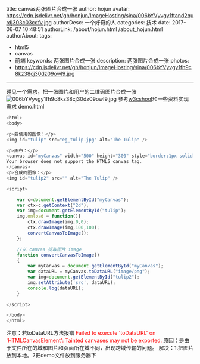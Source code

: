title: canvas两张图片合成一张
author: hojun
avatar: https://cdn.jsdelivr.net/gh/honjun/ImageHosting/sina/006bYVyvgy1ftand2qurdj303c03cdfv.jpg
authorDesc: 一个好奇的人
categories: 技术
date: 2017-06-07 10:48:51
authorLink: /about/hojun.html /about_hojun.html
authorAbout:
tags:
 - html5
 - canvas
 - 前端
keywords: 两张图片合成一张
description: 两张图片合成一张
photos:
 - https://cdn.jsdelivr.net/gh/honjun/ImageHosting/sina/006bYVyvgy1fh9c8kz38cj30dz09owl9.jpg
---
碰见一个需求，把一张图片和用户的二维码图片合成一张
![006bYVyvgy1fh9c8kz38cj30dz09owl9.jpg](https://cdn.jsdelivr.net/gh/honjun/ImageHosting/sina/006bYVyvgy1fh9c8kz38cj30dz09owl9.jpg)
参考[w3cshool](http://www.w3school.com.cn/tags/canvas_drawimage.asp)和一些资料实现需求
demo.html
```js
<html>
<body>

<p>要使用的图像：</p>
<img id="tulip" src="eg_tulip.jpg" alt="The Tulip" />

<p>画布：</p>
<canvas id="myCanvas" width="500" height="300" style="border:1px solid #d3d3d3;background:#ffffff;">
Your browser does not support the HTML5 canvas tag.
</canvas>
<p>合成的图像：</p>
<img id="tulip2" src="" alt="The Tulip" />

<script>

    var c=document.getElementById("myCanvas");
    var ctx=c.getContext("2d");
    var img=document.getElementById("tulip");
    img.onload = function(){
        ctx.drawImage(img,0,0);
        ctx.drawImage(img,100,100);
        convertCanvasToImage();
    };

    //从 canvas 提取图片 image  
    function convertCanvasToImage()
    {
        var myCanvas = document.getElementById("myCanvas");
        var dataURL = myCanvas.toDataURL("image/png");
        var img=document.getElementById("tulip2");
        img.setAttribute('src', dataURL);
        console.log(dataURL);
    }

</script>

</body>
</html>
```

注意：若toDataURL方法报错<font color="red"> Failed to execute 'toDataURL' on 'HTMLCanvasElement': Tainted canvases may not be exported.</font>
原因：是由于文件所在的域和图片和页面所在域不同，出现跨域传输的问题。
解决：1.把图片放到本地。2把demo文件放到服务器下